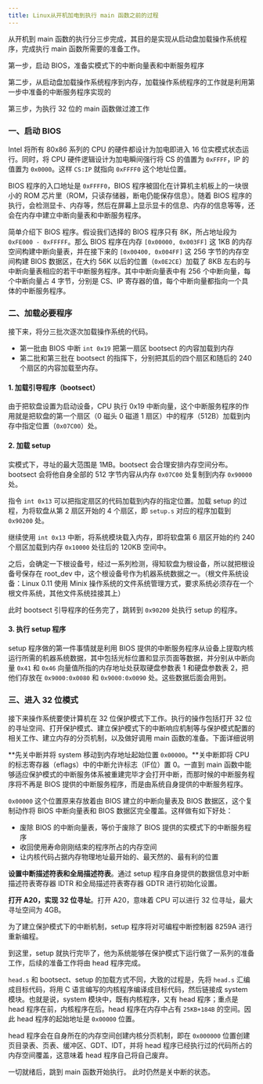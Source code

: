 ```yaml
---
title: Linux从开机加电到执行 main 函数之前的过程
---
```


从开机到 main 函数的执行分三步完成，其目的是实现从启动盘加载操作系统程序，完成执行 main 函数所需要的准备工作。

第一步，启动 BIOS，准备实模式下的中断向量表和中断服务程序

第二步，从启动盘加载操作系统程序到内存，加载操作系统程序的工作就是利用第一步中准备的中断服务程序实现的

第三步，为执行 32 位的 main 函数做过渡工作

### 一、启动 BIOS

Intel 将所有 80x86 系列的 CPU 的硬件都设计为加电即进入 16 位实模式状态运行。同时，将 CPU 硬件逻辑设计为加电瞬间强行将 CS 的值置为 `0xFFFF`，IP 的值置为 `0x0000`。这样 `CS:IP` 就指向 `0xFFFF0` 这个地址位置。

BIOS 程序的入口地址是 `0xFFFF0`，BIOS 程序被固化在计算机主机板上的一块很小的 ROM 芯片里（ROM，只读存储器，断电仍能保存信息）。随着 BIOS 程序的执行，会检测显卡、内存等，然后在屏幕上显示显卡的信息、内存的信息等等，还会在内存中建立中断向量表和中断服务程序。

简单介绍下 BIOS 程序。假设我们选择的 BIOS 程序只有 8K，所占地址段为 `0xFE000 - 0xFFFFF`。那么 BIOS 程序在内存 `[0x00000, 0x003FF]` 这 1KB 的内存空间构建中断向量表，并在接下来的 `[0x00400, 0x004FF]` 这 256 字节的内存空间构建 BIOS 数据区，在大约 56K 以后的位置（`0x0E2CE`）加载了 8KB 左右的与中断向量表相应的若干中断服务程序。其中中断向量表中有 256 个中断向量，每个中断向量占 4 字节，分别是 CS、IP 寄存器的值，每个中断向量都指向一个具体的中断服务程序。

### 二、加载必要程序

接下来，将分三批次逐次加载操作系统的代码。

- 第一批由 BIOS 中断 `int 0x19` 把第一扇区 bootsect 的内容加载到内存
- 第二批和第三批在 bootsect 的指挥下，分别把其后的四个扇区和随后的 240 个扇区的内容加载至内存。

#### 1. 加载引导程序（bootsect）

由于把软盘设置为启动设备，CPU 执行 0x19 中断向量，这个中断服务程序的作用就是把软盘的第一个扇区（0 磁头 0 磁道 1 扇区）中的程序（512B）加载到内存中指定位置（`0x07C00`）处。

#### 2. 加载 setup

实模式下，寻址的最大范围是 1MB。bootsect 会合理安排内存空间分布。bootsect 会将他自身全部的 512 字节内容从内存 `0x07C00` 处复制到内存 `0x90000` 处。

指令 `int 0x13` 可以把指定扇区的代码加载到内存的指定位置。加载 setup 的过程，为将软盘从第 2 扇区开始的 4 个扇区，即 `setup.s` 对应的程序加载到 `0x90200` 处。

继续使用 `int 0x13` 中断，将系统模块载入内存，即将软盘第 6 扇区开始的约 240 个扇区加载到内存 `0x10000` 处往后的 120KB 空间中。

之后，会确定一下根设备号，经过一系列检测，得知软盘为根设备，所以就把根设备号保存在 root_dev 中，这个根设备号作为机器系统数据之一。（根文件系统设备：Linux 0.11 使用 Minix 操作系统的文件系统管理方式，要求系统必须存在一个根文件系统，其他文件系统挂接其上）

此时 bootsect 引导程序的任务完了，跳转到 `0x90200` 处执行 setup 的程序。

#### 3. 执行 setup 程序

setup 程序做的第一件事情就是利用 BIOS 提供的中断服务程序从设备上提取内核运行所需的机器系统数据，其中包括光标位置和显示页面等数据，并分别从中断向量 `0x41` 和 `0x46` 向量值所指的内存地址处获取硬盘参数表 1 和硬盘参数表 2，把他们存放在 `0x9000:0x0080` 和 `0x9000:0x0090` 处。这些数据后面会用到。

### 三、进入 32 位模式

接下来操作系统要使计算机在 32 位保护模式下工作。执行的操作包括打开 32 位的寻址空间、打开保护模式、建立保护模式下的中断响应机制等与保护模式配置的相关工作、建立内存的分页机制，以及做好调用 main 函数的准备。下面详细说明

**先关中断并将 system 移动到内存地址起始位置 `0x00000`。**关中断即将 CPU 的标志寄存器（eflags）中的中断允许标志（IF位）置 0。一直到 main 函数中能够适应保护模式的中断服务体系被重建完毕才会打开中断，而那时候的中断服务程序将不再是 BIOS 提供的中断服务程序，而是由系统自身提供的中断服务程序。

`0x00000` 这个位置原来存放着由 BIOS 建立的中断向量表及 BIOS 数据区，这个复制动作将 BIOS 中断向量表和 BIOS 数据区完全覆盖。这样做有如下好处：

- 废除 BIOS 的中断向量表，等价于废除了 BIOS 提供的实模式下的中断服务程序
- 收回使用寿命刚刚结束的程序所占的内存空间
- 让内核代码占据内存物理地址最开始的、最天然的、最有利的位置

**设置中断描述符表和全局描述符表**。通过 setup 程序自身提供的数据信息对中断描述符表寄存器 IDTR 和全局描述符表寄存器 GDTR 进行初始化设置。

**打开 A20，实现 32 位寻址**。打开 A20，意味着 CPU 可以进行 32 位寻址，最大寻址空间为 4GB。

为了建立保护模式下的中断机制，setup 程序将对可编程中断控制器 8259A 进行重新编程。

到这里，setup 就执行完毕了，他为系统能够在保护模式下运行做了一系列的准备工作，后续的准备工作将由 head 程序完成。

`head.s` 和 bootsect、setup 的加载方式不同，大致的过程是，先将 `head.s` 汇编成目标代码，将用 C 语言编写的内核程序编译成目标代码，然后链接成 system 模块。也就是说，system 模块中，既有内核程序，又有 head 程序；重点是 head 程序在前，内核程序在后。head 程序在内存中占有 `25KB+184B` 的空间。因此 head 程序的起始地址是 `0x00000` 位置。

head 程序会在自身所在的内存空间创建内核分页机制，即在 `0x000000` 位置创建页目录表、页表、缓冲区、GDT、IDT，并将 head 程序已经执行过的代码所占的内存空间覆盖，这意味着 head 程序自己将自己废弃。

一切就绪后，跳到 main 函数开始执行。 此时仍然是关中断的状态。